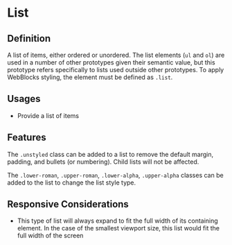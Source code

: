 # List

## Definition

A list of items, either ordered or unordered. The list elements (`ul` and `ol`) are used in a number of other
prototypes given their semantic value, but this prototype refers specifically to lists used outside other prototypes.
To apply WebBlocks styling, the element must be defined as `.list`.

## Usages

* Provide a list of items

## Features

The `.unstyled` class can be added to a list to remove the default margin, padding, and bullets (or numbering). Child
lists will not be affected.

The `.lower-roman`, `.upper-roman`, `.lower-alpha`, `.upper-alpha` classes can be added to the list to change the
list style type.

## Responsive Considerations

* This type of list will always expand to fit the full width of its containing element. In the case of the smallest
viewport size, this list would fit the full width of the screen